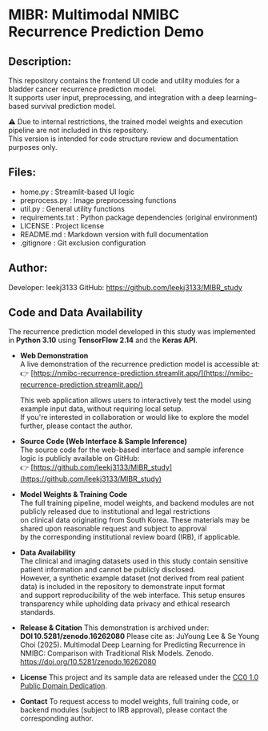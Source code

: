 # MIBR: Multimodal NMIBC Recurrence Prediction Demo


## Description:

This repository contains the frontend UI code and utility modules for a bladder cancer recurrence prediction model.  
It supports user input, preprocessing, and integration with a deep learning–based survival prediction model.

⚠️ Due to internal restrictions, the trained model weights and execution pipeline are not included in this repository.  
This version is intended for code structure review and documentation purposes only.

## Files:

- home.py            : Streamlit-based UI logic
- preprocess.py      : Image preprocessing functions
- util.py            : General utility functions
- requirements.txt   : Python package dependencies (original environment)
- LICENSE            : Project license
- README.md          : Markdown version with full documentation
- .gitignore         : Git exclusion configuration

## Author:

Developer: leekj3133
GitHub: https://github.com/leekj3133/MIBR_study

## Code and Data Availability

The recurrence prediction model developed in this study was implemented in **Python 3.10** using **TensorFlow 2.14** and the **Keras API**.

- **Web Demonstration**  
  A live demonstration of the recurrence prediction model is accessible at:  
  👉 [https://nmibc-recurrence-prediction.streamlit.app/](https://nmibc-recurrence-prediction.streamlit.app/)
  
  This web application allows users to interactively test the model using example input data, without requiring local setup.  
  If you're interested in collaboration or would like to explore the model further, please contact the author.
  
- **Source Code (Web Interface & Sample Inference)**  
  The source code for the web-based interface and sample inference logic is publicly available on GitHub:  
  👉 [https://github.com/leekj3133/MIBR_study](https://github.com/leekj3133/MIBR_study)

- **Model Weights & Training Code**  
  The full training pipeline, model weights, and backend modules are not publicly released due to institutional and legal restrictions  
on clinical data originating from South Korea. These materials may be shared upon reasonable request and subject to approval  
by the corresponding institutional review board (IRB), if applicable.

- **Data Availability**  
  The clinical and imaging datasets used in this study contain sensitive patient information and cannot be publicly disclosed.  
However, a synthetic example dataset (not derived from real patient data) is included in the repository to demonstrate input format  
and support reproducibility of the web interface.
This setup ensures transparency while upholding data privacy and ethical research standards.

- **Release & Citation**
  This demonstration is archived under: **DOI 10.5281/zenodo.16262080**
  Please cite as:
  JuYoung Lee & Se Young Choi (2025). Multimodal Deep Learning for Predicting Recurrence in NMIBC: Comparison with Traditional Risk Models. Zenodo. https://doi.org/10.5281/zenodo.16262080

- **License**
This project and its sample data are released under the [CC0 1.0 Public Domain Dedication](https://creativecommons.org/publicdomain/zero/1.0/).
- **Contact**
  To request access to model weights, full training code, or backend modules (subject to IRB approval), please contact the corresponding author.
